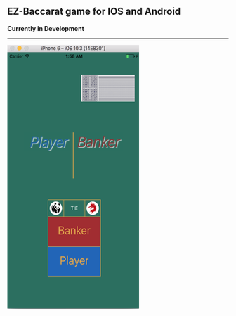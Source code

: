 ## EZ-Baccarat game for IOS and Android


**Currently in Development**
<hr/>
<img src="./assets/images/styling_phase_luxbaccarat_c.png" width="300" height="600"/>
